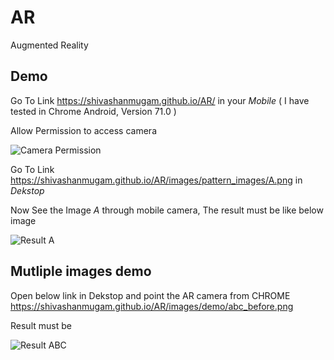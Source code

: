 
# AR
Augmented Reality

## Demo  
Go To Link https://shivashanmugam.github.io/AR/ in your *Mobile* ( I have tested in Chrome Android, Version 71.0 )

Allow Permission to access camera  

![Camera Permission](https://shivashanmugam.github.io/AR/images/demo/camera_permission.jpeg)


Go To Link https://shivashanmugam.github.io/AR/images/pattern_images/A.png in *Dekstop*  

Now See the Image *A* through mobile camera, The result must be like below image  

![Result A](https://shivashanmugam.github.io/AR/images/demo/a_after.jpeg)

## Mutliple images demo  

Open below link in Dekstop and point the AR camera from CHROME 
https://shivashanmugam.github.io/AR/images/demo/abc_before.png

Result must be  

![Result ABC](https://shivashanmugam.github.io/AR/images/demo/abc_after.jpeg)




